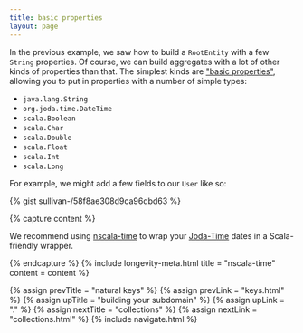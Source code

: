 ```yaml
---
title: basic properties
layout: page
---
```


In the previous example, we saw how to build a `RootEntity` with a few
`String` properties. Of course, we can build aggregates with a lot of
other kinds of properties than that. The simplest kinds are ["basic
properties"](http://sullivan-.github.io/longevity/scaladocs/emblem-latest/#emblem.basicTypes$),
allowing you to put in properties with a number of simple types:

- `java.lang.String`
- `org.joda.time.DateTime`
- `scala.Boolean`
- `scala.Char`
- `scala.Double`
- `scala.Float`
- `scala.Int`
- `scala.Long`

For example, we might add a few fields to our `User` like so:

{% gist sullivan-/58f8ae308d9ca96dbd63 %}

{% capture content %}

We recommend using <a href =
"https://github.com/nscala-time/nscala-time">nscala-time</a> to wrap
your <a href = "http://www.joda.org/joda-time/">Joda-Time</a> dates in
a Scala-friendly wrapper.

{% endcapture %}
{% include longevity-meta.html title = "nscala-time" content = content %}

{% assign prevTitle = "natural keys" %}
{% assign prevLink = "keys.html" %}
{% assign upTitle = "building your subdomain" %}
{% assign upLink = "." %}
{% assign nextTitle = "collections" %}
{% assign nextLink = "collections.html" %}
{% include navigate.html %}


